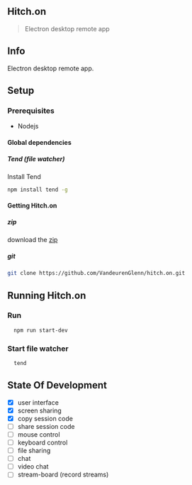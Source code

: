 Hitch.on
--------
> Electron desktop remote app

## Info
Electron desktop remote app.
## Setup

### Prerequisites
- Nodejs

#### Global dependencies
##### Tend (file watcher)
Install Tend
```sh
npm install tend -g
```
#### Getting Hitch.on
##### zip
download the [zip](https://github.com//VandeurenGlenn/hitch.on/archive/master.zip)

##### git
```sh
git clone https://github.com/VandeurenGlenn/hitch.on.git
```
## Running Hitch.on
### Run
```sh
  npm run start-dev
```

### Start file watcher
```sh
  tend
```

## State Of Development
- [x] user interface
- [x] screen sharing
- [x] copy session code
- [ ] share session code
- [ ] mouse control
- [ ] keyboard control
- [ ] file sharing
- [ ] chat
- [ ] video chat
- [ ] stream-board (record streams)

